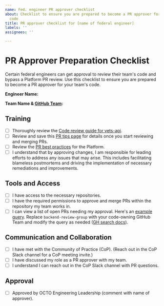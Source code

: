 ```yaml
---
name: Fed. engineer PR approver checklist
about: Checklist to ensure you are prepared to become a PR approver for your team's
  code
title: PR approver checklist for [name of federal engineer]
labels: ''
assignees: ''

---
```


# PR Approver Preparation Checklist

Certain federal engineers can get approval to review their team's code and bypass a Platform PR review. Use this checklist to ensure you are prepared to become a PR approver for your team's code.

**Engineer Name:**

**Team Name & [GitHub Team](https://github.com/orgs/department-of-veterans-affairs/teams):**
<!-- Name of your team and code-owning GitHub team(s) -->

## Training

- [ ] Thoroughly review the [Code review guide for vets-api](https://vfs.atlassian.net/wiki/spaces/BCP/pages/3155394563/Code+review+guide+for+vets-api).
- [ ] Review and save this [PR tips page](https://vfs.atlassian.net/wiki/spaces/BCP/pages/3918135327/PR+tips+for+federal+engineers) for details once you start reviewing and merging PRs.
- [ ] Review the [PR best practices](https://depo-platform-documentation.scrollhelp.site/developer-docs/submitting-pull-requests-for-approval) for the Platform.
- [ ] I understand that by approving changes, I am responsible for leading efforts to address any issues that may arise. This includes facilitating blameless postmortems and driving the implementation of necessary remediations and improvements.

## Tools and Access

- [ ] I have access to the necessary repositories.
- [ ] I have the required permissions to approve and merge PRs within the repository my team works in.
- [ ] I can view a list of open PRs needing my approval. Here's an [example query](https://github.com/pulls?q=is%3Apr+is%3Aopen+draft%3Afalse+NOT+WIP+in%3Atitle+team-review-requested%3Adepartment-of-veterans-affairs%2Fbackend-review-group). Replace `backend-review-group` with your code-owning GitHub Team and modify the query as needed ([GH search docs](https://docs.github.com/en/search-github/searching-on-github/searching-issues-and-pull-requests)).

## Communication and Collaboration

- [ ] I have met with the Community of Practice (CoP). (Reach out in the CoP Slack channel for a CoP meeting invite.)
- [ ] I have discussed my role as a PR approver with my team.
- [ ] I understand I can reach out in the CoP Slack channel with PR questions.

## Approval
- [ ] Approved by OCTO Engineering Leadership (comment with name of approver).
